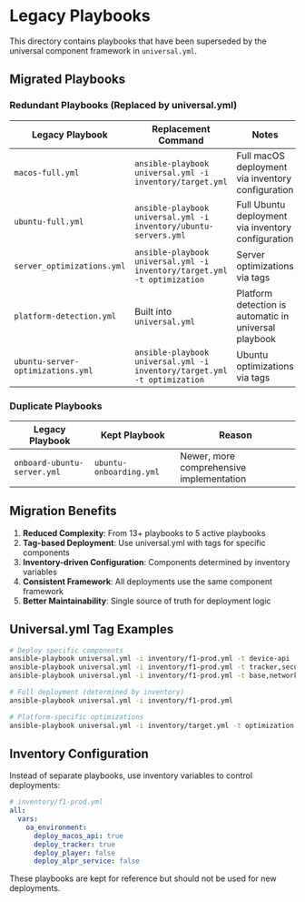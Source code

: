# Legacy Playbooks

This directory contains playbooks that have been superseded by the universal component framework in `universal.yml`.

## Migrated Playbooks

### Redundant Playbooks (Replaced by universal.yml)

| Legacy Playbook                   | Replacement Command                                                      | Notes                                                 |
| --------------------------------- | ------------------------------------------------------------------------ | ----------------------------------------------------- |
| `macos-full.yml`                  | `ansible-playbook universal.yml -i inventory/target.yml`                 | Full macOS deployment via inventory configuration     |
| `ubuntu-full.yml`                 | `ansible-playbook universal.yml -i inventory/ubuntu-servers.yml`         | Full Ubuntu deployment via inventory configuration    |
| `server_optimizations.yml`        | `ansible-playbook universal.yml -i inventory/target.yml -t optimization` | Server optimizations via tags                         |
| `platform-detection.yml`          | Built into `universal.yml`                                               | Platform detection is automatic in universal playbook |
| `ubuntu-server-optimizations.yml` | `ansible-playbook universal.yml -i inventory/target.yml -t optimization` | Ubuntu optimizations via tags                         |

### Duplicate Playbooks

| Legacy Playbook             | Kept Playbook           | Reason                                   |
| --------------------------- | ----------------------- | ---------------------------------------- |
| `onboard-ubuntu-server.yml` | `ubuntu-onboarding.yml` | Newer, more comprehensive implementation |

## Migration Benefits

1. **Reduced Complexity**: From 13+ playbooks to 5 active playbooks
2. **Tag-based Deployment**: Use universal.yml with tags for specific components
3. **Inventory-driven Configuration**: Components determined by inventory variables
4. **Consistent Framework**: All deployments use the same component framework
5. **Better Maintainability**: Single source of truth for deployment logic

## Universal.yml Tag Examples

```bash
# Deploy specific components
ansible-playbook universal.yml -i inventory/f1-prod.yml -t device-api
ansible-playbook universal.yml -i inventory/f1-prod.yml -t tracker,security
ansible-playbook universal.yml -i inventory/f1-prod.yml -t base,network,player

# Full deployment (determined by inventory)
ansible-playbook universal.yml -i inventory/f1-prod.yml

# Platform-specific optimizations
ansible-playbook universal.yml -i inventory/target.yml -t optimization
```

## Inventory Configuration

Instead of separate playbooks, use inventory variables to control deployments:

```yaml
# inventory/f1-prod.yml
all:
  vars:
    oa_environment:
      deploy_macos_api: true
      deploy_tracker: true
      deploy_player: false
      deploy_alpr_service: false
```

These playbooks are kept for reference but should not be used for new deployments.
